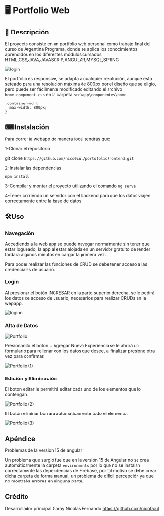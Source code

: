 # 🖥 Portfolio Web

## 📝 Descripción

  El proyecto consiste en un portfolio web personal como trabajo final del curso de Argentina Programa, donde se aplica los conocimientos
  aprendidos en los diferentes módulos cursados HTML,CSS,JAVA,JAVASCRIP,ANGULAR,MYSQL,SPRING
  
  ![login](https://user-images.githubusercontent.com/94196914/234583736-0c9a456e-68af-4052-a507-f29d00286430.png)
  
  El portfolio es responsive, se adapta a cualquier resolución, aunque esta seteado para una resolución máxima de 800px por el diseño que
  se eligio,
  pero puede ser fácilmente modificado editando el archivo ```home.component.css``` en la carpeta  ```src\app\componentes\home```
  ```
  .container-md {
    max-width: 800px;
  }
  ```
  
## ⌨Instalación

Para correr la webapp de manera local tendrás que:
  
1-Clonar el repositorio

git clone ``` https://github.com/nico0cul/portofolioFrontend.git ```

2-Instalar las dependencias

```npm install```

3-Compilar y montar el proyecto utilizando el comando ```ng serve```

4-Tener corriendo un servidor con el backend para que los datos viajen correctamente entre la base de datos
  
## 🛠Uso

### Navegación
  Accediendo a la web app se puede navegar normalmente sin tener que estar logueado, la app al estar alojada en un 
  servidor gratuito de render tardara algunos minutos en cargar la primera vez.
  
  Para poder realizar las funciones de CRUD se debe tener acceso a las credenciales de usuario.
  
### Login
  Al presionar el botón INGRESAR en la parte superior derecha, se le pedirá los datos de acceso de usuario,
  necesarios para realizar CRUDs en la wepapp.
  
  ![loginn](https://user-images.githubusercontent.com/94196914/234579517-60378d18-b032-4d8d-86fd-c1c5f6294dea.png)

  ### Alta de Datos
  
  ![Portfolio](https://user-images.githubusercontent.com/94196914/234574826-8bd6ed80-bdcc-45eb-a68a-70332a51178b.png)
  
  Presionando el boton + Agregar Nueva Experiencia se le abrirá un formulario para rellenar con los datos que desee, al finalizar 
  presione otra vez para confirmar.
  
  ![Portfolio (1)](https://user-images.githubusercontent.com/94196914/234575329-5778f669-1ffb-41c2-9478-36458887d598.png)

  ### Edición y Eliminación
  El boton editar le permitirá editar cada uno de los elementos que lo contengan.
  
  ![Portfolio (2)](https://user-images.githubusercontent.com/94196914/234576019-1a713181-e96e-443d-a35a-172938c00e4b.png)
  
  El botón eliminar borrara automaticamente todo el elemento.
  
  ![Portfolio (3)](https://user-images.githubusercontent.com/94196914/234576303-bdf3b689-d3df-419d-8194-db2354fbbbb2.png)


   
## Apéndice  

Problemas de la version 15 de angular
  
  Un problema que surgió fue que en la versión 15 de Angular no se crea automáticamente la carpeta ```environments```
  por lo que no se instalan correctamente las dependencias de Firebase, por tal motivo se debe crear dicha
  carpeta de forma manual, un problema de difícil percepción ya que no mostraba errores en ninguna parte.

## Crédito

Desarrollador principal Garay Nicolas Fernando https://github.com/nico0cul
  











